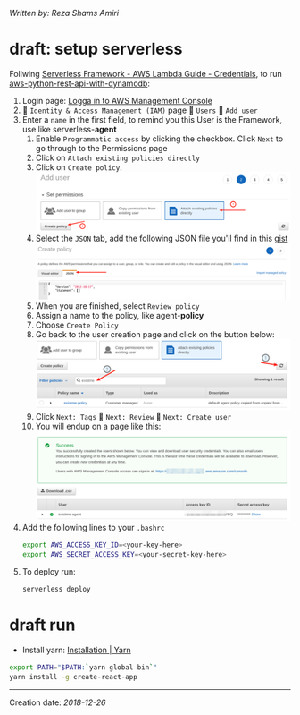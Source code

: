 _Written by: Reza Shams Amiri_
# draft: setup serverless
Follwing [Serverless Framework - AWS Lambda Guide - Credentials][SFALGC], to run [aws-python-rest-api-with-dynamodb][EAPRAWDAMSEG]: 

1. Login page: [Logga in to AWS Management Console][LI]
2.  `Identity & Access Management (IAM)` page  `Users`  `Add user`
3. Enter a `name` in the first field, to remind you this User is the Framework, use like serverless-**agent**
    1. Enable `Programmatic access` by clicking the checkbox. Click `Next` to go through to the Permissions page
    2. Click on `Attach existing policies directly`
    3. Click on `Create policy`.   
        ![create-policy.png](/img/aws/create-policy.png)
    4. Select the `JSON` tab, add the following JSON file you'll find in this [gist][MCSFSFG]  
        ![policy-json.png](/img/aws/policy-json.png)
    5. When you are finished, select `Review policy`
    6. Assign a name to the policy, like agent-**policy**
    7. Choose `Create Policy`
    8. Go back to the user creation page and click on the button below:  
        ![create-user-2.png](/img/aws/create-user-2.png)
    9. Click `Next: Tags`  `Next: Review`  `Next: Create user`
    10. You will endup on a page like this:  
        ![create-user-success.png](/img/aws/create-user-success.png)
1. Add the following lines to your `.bashrc`  
    ``` sh
    export AWS_ACCESS_KEY_ID=<your-key-here>
    export AWS_SECRET_ACCESS_KEY=<your-secret-key-here>
    ```
2. To deploy run:  
    ``` sh
    serverless deploy
    ```

# draft run

- Install yarn: [Installation | Yarn][IY]

``` sh
export PATH="$PATH:`yarn global bin`"
yarn install -g create-react-app

```

* * *
Creation date: _2018-12-26_

[LI]: https://sects.axis.com/adfs/ls/IdpInitiatedSignOn.aspx

[IY]: https://yarnpkg.com/en/docs/install#debian-stable
[SFALGC]: https://serverless.com/framework/docs/providers/aws/guide/credentials/?utm_source=cli&utm_medium=cli&utm_campaign=cli_helper_links
[MCSFSFG]: https://gist.github.com/ServerlessBot/7618156b8671840a539f405dea2704c8
[EAPRAWDAMSEG]: https://github.com/serverless/examples/tree/master/aws-python-rest-api-with-dynamodb